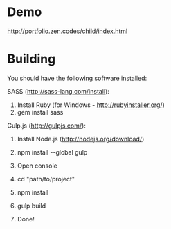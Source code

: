 # Demo

http://portfolio.zen.codes/child/index.html


# Building

You should have the following software installed:

SASS (http://sass-lang.com/install):
  1. Install Ruby (for Windows - http://rubyinstaller.org/)
  2. gem install sass

Gulp.js (http://gulpjs.com/):
  1. Install Node.js (http://nodejs.org/download/)
  2. npm install --global gulp

1. Open console
2. cd "path/to/project"
3. npm install
4. gulp build
5. Done!
